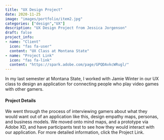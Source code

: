 ```yaml
---
title: "UX Design Project"
date: 2020-11-25
image: "images/portfolio/item2.jpg"
categories: ["design","UX"]
description: "UX Design Project from Jessica Jorgenson"
draft: false
project_info:
- name: "Client"
  icon: "fas fa-user"
  content: "UX Class at Montana State"
- name: "Project Link"
  icon: "fas fa-link"
  content: "https://spark.adobe.com/page/GPQDAvkcWRugl/"
---
```


In my last semester at Montana State, I worked with Jamie Winter in our UX class to design an application for connecting people who play video games with other gamers.


#### Project Details

We went through the process of interviewing gamers about what they would want out of an application like this, design empathy maps, personas, and business models. We moved onto mind maps, and a prototype via Adobe XD, and have participants test to see how they would interact with our application. For more detailed information, click the Project Link.